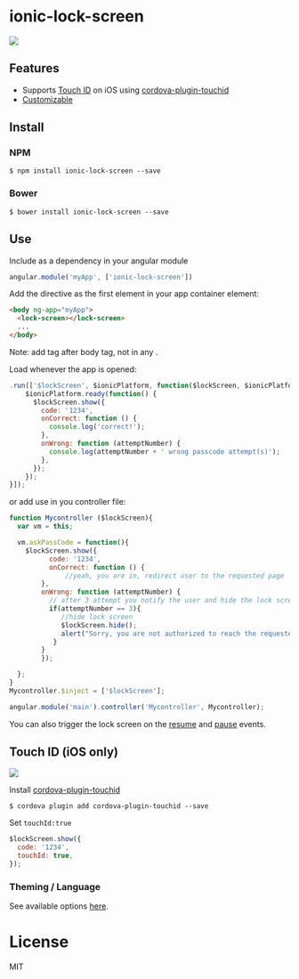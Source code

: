 # ionic-lock-screen

<img src="https://raw.githubusercontent.com/AlexDisler/ionic-lock-screen/master/ionic-lock-screen.gif"/>

## Features

- Supports [Touch ID](https://github.com/AlexDisler/ionic-lock-screen#touch-id-ios-only) on iOS using [cordova-plugin-touchid](https://github.com/leecrossley/cordova-plugin-touchid)
- [Customizable](https://github.com/AlexDisler/ionic-lock-screen#theming--language)

## Install

### NPM

    $ npm install ionic-lock-screen --save

### Bower

    $ bower install ionic-lock-screen --save

## Use

Include as a dependency in your angular module

```js
angular.module('myApp', ['ionic-lock-screen'])
```

Add the directive as the first element in your app container element:

```html
<body ng-app="myApp">
  <lock-screen></lock-screen>
  ...
</body>
```
Note: add <lock-screen> tag after body tag, not in any <ng-view>. 

Load whenever the app is opened:

```js
.run(['$lockScreen', $ionicPlatform, function($lockScreen, $ionicPlatform) {
    $ionicPlatform.ready(function() {
      $lockScreen.show({
        code: '1234',
        onCorrect: function () {
          console.log('correct!');
        },
        onWrong: function (attemptNumber) {
          console.log(attemptNumber + ' wrong passcode attempt(s)');
        },
      });
    });
}]);
```
or add use in you controller file: 

```js
function Mycontroller ($lockScreen){
  var vm = this;

  vm.askPassCode = function(){
    $lockScreen.show({
          code: '1234',
          onCorrect: function () {
              //yeah, you are in, redirect user to the requested page
        },
        onWrong: function (attemptNumber) {
          // after 3 attempt you notify the user and hide the lock screen
          if(attemptNumber == 3){
             //hide lock screen
             $lockScreen.hide();
             alert("Sorry, you are not authorized to reach the requested page!");
           }
        }
        });

  };
}
Mycontroller.$inject = ['$lockScreen'];

angular.module('main').controller('Mycontroller', Mycontroller);

```


You can also trigger the lock screen on the [resume](https://cordova.apache.org/docs/en/latest/cordova/events/events.resume.html) and [pause](https://cordova.apache.org/docs/en/latest/cordova/events/events.pause.html) events.

## Touch ID (iOS only)

<img src="https://raw.githubusercontent.com/AlexDisler/ionic-lock-screen/master/lock-screen-passcode.png"/>

Install [cordova-plugin-touchid](https://github.com/leecrossley/cordova-plugin-touchid)

    $ cordova plugin add cordova-plugin-touchid --save

Set ```touchId:true```

```js
$lockScreen.show({
  code: '1234',
  touchId: true,
});
```

### Theming / Language

See available options [here](https://github.com/AlexDisler/ionic-lock-screen/blob/master/src/lock-screen/lock-screen.js#L9-L15).

# License

MIT

